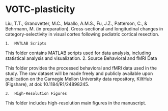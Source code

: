 # VOTC-plasticity
Liu, T.T., Granovetter, M.C., Maallo, A.M.S., Fu, J.Z., Patterson, C., & Behrmann, M. (in preparation). Cross-sectional and longitudinal changes in category-selectivity in  visual cortex following pediatric cortical resection. 

	1.	MATLAB Scripts
This folder contains MATLAB scripts used for data analysis, including statistical analysis and visualization.
	2.	Source Behavioral and fMRI Data
 
This folder provides the processed behavioral and fMRI data used in the study. The raw dataset will be made freely and publicly available upon publication on the Carnegie Mellon University data repository, KiltHub (Figshare), at doi: 10.1184/R1/24898245.

	3.	High-Resolution Figures
This folder includes high-resolution main figures in the manuscript.
